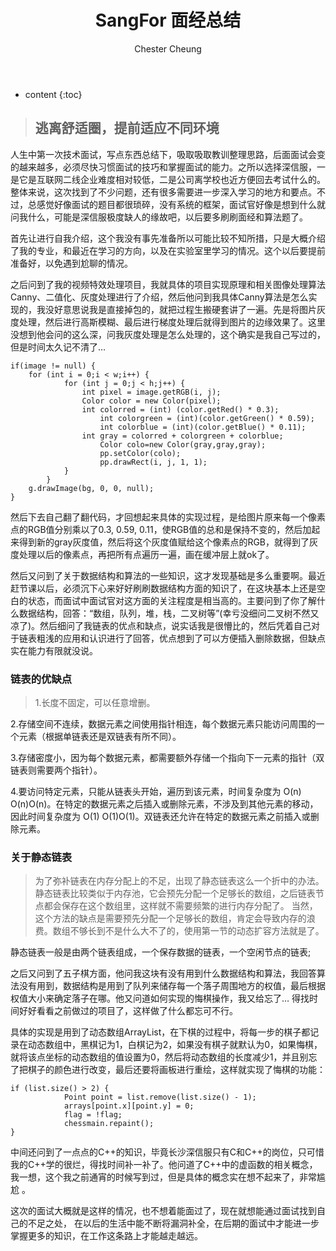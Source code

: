 ﻿---
layout: post
title:  "SangFor 面经总结"
categories: thinking
tags:  thinking
author: Chester Cheung
---

* content
{:toc}


> ## 逃离舒适圈，提前适应不同环境

人生中第一次技术面试，写点东西总结下，吸取吸取教训整理思路，后面面试会变的越来越多，必须尽快习惯面试的技巧和掌握面试的能力。之所以选择深信服，一是它是互联网二线企业难度相对较低，二是公司离学校也近方便回去考试什么的。整体来说，这次找到了不少问题，还有很多需要进一步深入学习的地方和要点。不过，总感觉好像面试的题目都很琐碎，没有系统的框架，面试官好像是想到什么就问我什么，可能是深信服极度缺人的缘故吧，以后要多刷刷面经和算法题了。



首先让进行自我介绍，这个我没有事先准备所以可能比较不知所措，只是大概介绍了我的专业，和最近在学习的方向，以及在实验室里学习的情况。这个以后要提前准备好，以免遇到尬聊的情况。



之后问到了我的视频特效处理项目，我就具体的项目实现原理和相关图像处理算法Canny、二值化、灰度处理进行了介绍，然后他问到我具体Canny算法是怎么实现的，我没好意思说我是直接掉包的，就把过程生搬硬套讲了一遍。先是将图片灰度处理，然后进行高斯模糊、最后进行梯度处理后就得到图片的边缘效果了。这里没想到他会问的这么深，问我灰度处理是怎么处理的，这个确实是我自己写过的，但是时间太久记不清了…

	if(image != null) {
		for (int i = 0;i < w;i++) {
    			for (int j = 0;j < h;j++) {
    				int pixel = image.getRGB(i, j);
    				Color color = new Color(pixel);
    				int colorred = (int) (color.getRed() * 0.3);
        				int colorgreen = (int)(color.getGreen() * 0.59);
        				int colorblue = (int)(color.getBlue() * 0.11);
    				int gray = colorred + colorgreen + colorblue;
        				Color colo=new Color(gray,gray,gray);
        				pp.setColor(colo);
        				pp.drawRect(i, j, 1, 1);	
    			}
    		}
		g.drawImage(bg, 0, 0, null);
	}

然后下去自己翻了翻代码，才回想起来具体的实现过程，是给图片原来每一个像素点的RGB值分别乘以了0.3, 0.59, 0.11，使RGB值的总和是保持不变的，然后加起来得到新的gray灰度值，然后将这个灰度值赋给这个像素点的RGB，就得到了灰度处理以后的像素点，再把所有点遍历一遍，画在缓冲层上就ok了。



然后又问到了关于数据结构和算法的一些知识，这才发现基础是多么重要啊。最近赶节课以后，必须沉下心来好好刷刷数据结构方面的知识了，在这块基本上还是空白的状态，而面试中面试官对这方面的关注程度是相当高的。主要问到了你了解什么数据结构，回答：“数组，队列，堆，栈，二叉树等”(幸亏没细问二叉树不然又凉了)。然后细问了我链表的优点和缺点，说实话我是很懵比的，然后凭着自己对于链表粗浅的应用和认识进行了回答，优点想到了可以方便插入删除数据，但缺点实在能力有限就没说。

### 链表的优缺点


> 1.长度不固定，可以任意增删。

2.存储空间不连续，数据元素之间使用指针相连，每个数据元素只能访问周围的一个元素（根据单链表还是双链表有所不同）。

3.存储密度小，因为每个数据元素，都需要额外存储一个指向下一元素的指针（双链表则需要两个指针）。

4.要访问特定元素，只能从链表头开始，遍历到该元素，时间复杂度为 O(n) O(n)O(n)。在特定的数据元素之后插入或删除元素，不涉及到其他元素的移动，因此时间复杂度为
O(1) O(1)O(1)。双链表还允许在特定的数据元素之前插入或删除元素。

### 关于静态链表


> 为了弥补链表在内存分配上的不足，出现了静态链表这么一个折中的办法。静态链表比较类似于内存池，它会预先分配一个足够长的数组，之后链表节点都会保存在这个数组里，这样就不需要频繁的进行内存分配了。
当然，这个方法的缺点是需要预先分配一个足够长的数组，肯定会导致内存的浪费。数组不够长到不是什么大不了的，使用第一节的动态扩容方法就是了。

静态链表一般是由两个链表组成，一个保存数据的链表，一个空闲节点的链表;

之后又问到了五子棋方面，他问我这块有没有用到什么数据结构和算法，我回答算法没有用到，数据结构是用到了队列来储存每一个落子周围地方的权值，最后根据权值大小来确定落子在哪。他又问道如何实现的悔棋操作，我又给忘了… 得找时间好好看看之前做过的项目了，这样做了什么都忘可不行。



具体的实现是用到了动态数组ArrayList，在下棋的过程中，将每一步的棋子都记录在动态数组中，黑棋记为1，白棋记为2，如果没有棋子就默认为0，如果悔棋，就将该点坐标的动态数组的值设置为0，然后将动态数组的长度减少1，并且别忘了把棋子的颜色进行改变，最后还要将画板进行重绘，这样就实现了悔棋的功能：

	if (list.size() > 2) {
				Point point = list.remove(list.size() - 1);
				arrays[point.x][point.y] = 0;
				flag = !flag;
				chessmain.repaint();	
	}

中间还问到了一点点的C++的知识，毕竟长沙深信服只有C和C++的岗位，只可惜我的C++学的很烂，得找时间补一补了。他问道了C++中的虚函数的相关概念，我一想，这个我之前通宵的时候写到过，但是具体的概念实在想不起来了，非常尴尬 。



这次的面试大概就是这样的情况，也不想着能面过了，现在就想能通过面试找到自己的不足之处， 在以后的生活中能不断将漏洞补全，在后期的面试中才能进一步掌握更多的知识，在工作这条路上才能越走越远。